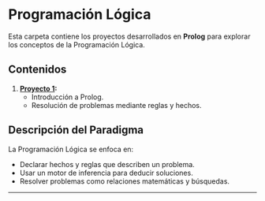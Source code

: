 # Programación Lógica

Esta carpeta contiene los proyectos desarrollados en **Prolog** para explorar los conceptos de la Programación Lógica.

## Contenidos

1. **[Proyecto 1](./Proyecto1/):**
    - Introducción a Prolog.
    - Resolución de problemas mediante reglas y hechos.

## Descripción del Paradigma

La Programación Lógica se enfoca en:
- Declarar hechos y reglas que describen un problema.
- Usar un motor de inferencia para deducir soluciones.
- Resolver problemas como relaciones matemáticas y búsquedas.

---
